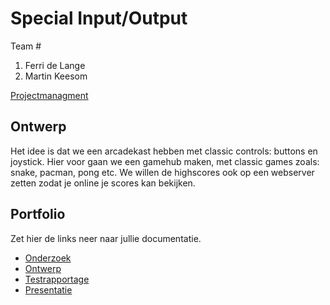 # Special Input/Output
Team #
1. Ferri de Lange
2. Martin Keesom

[Projectmanagment](https://trello.com/b/ZTAV4GCQ/input-output)

## Ontwerp
Het idee is dat we een arcadekast hebben met classic controls: buttons en joystick. Hier voor gaan we een gamehub maken, met classic games zoals: snake, pacman, pong etc. We willen de highscores ook op een webserver zetten zodat je online je scores kan bekijken.

## Portfolio
Zet hier de links neer naar jullie documentatie.

* [Onderzoek](https://docs.google.com/document/d/1lvwdYqxAfXA8VVtvxN6CnATfCOqsRJTXqiRdyQicQ3U/edit?usp=sharing)
* [Ontwerp](https://docs.google.com/document/d/1X4h-hN_7hI1oB2vXSunmobHYByAbQq-dsZTyNzp7wR8/edit?usp=sharing)
* [Testrapportage]()
* [Presentatie](https://docs.google.com/presentation/d/1z-BifD7Kaj2Xq2MyFDJXNy_neg1jWOY5Ln4YvXnXOns/edit?usp=sharing)
